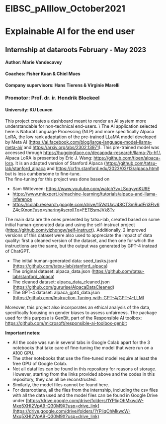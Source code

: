 # EIBSC_pAIllow_October2021

# Explainable AI for the end user
## Internship at dataroots February - May 2023

#### Author: Marie Vandecavey
#### Coaches: Fisher Kuan & Chiel Mues
#### Company supervisors: Hans Tierens & Virginie Marelli
### Promotor: Prof. dr. ir. Hendrik Blockeel
#### University: KU Leuven

This project creates a dashboard meant to render an AI system more understandable for non-technical end-users. \\
The AI application selected here is Natural Language Processing (NLP) and more specifically Alpaca LoRA, the low rank adaptation of the pre-trained LLaMA model developed by Meta AI (https://ai.facebook.com/blog/large-language-model-llama-meta-ai/ and https://arxiv.org/abs/2302.13971). This pre-trained model was accessed through https://huggingface.co/decapoda-research/llama-7b-hf.\
Alpaca LoRA is presented by Eric J. Wang: https://github.com/tloen/alpaca-lora. It is an adapted version of Stanford Alpaca (https://github.com/tatsu-lab/stanford_alpaca and https://crfm.stanford.edu/2023/03/13/alpaca.html) but is less cumbersome to fine-tune. \
The fine-tuning for this project was done based on 
* Sam Witteveen: https://www.youtube.com/watch?v=LSoqyynKU9E
* https://www.mlexpert.io/machine-learning/tutorials/alpaca-and-llama-inference
* https://colab.research.google.com/drive/15VstUxU48CT3mRudFrj3FIv6Z4cIXnon?usp=sharing#scrollTo=FETBsmJVk8Tv

The main data are the ones presented by tatsu-lab, created based on some initial human-generated data and using the self-instruct project (https://github.com/yizhongw/self-instruct). Additionally, 2 improved versions of this dataset were also used to appreciate the impact of data quality: first a cleaned version of the dataset, and then one for which the instructions are the same, but the output was generated by GPT-4 instead of ChatGPT.
* The initial human-generated data: seed_tasks.jsonl (https://github.com/tatsu-lab/stanford_alpaca)
* The original dataset: alpaca_data.json (https://github.com/tatsu-lab/stanford_alpaca)
* The cleaned dataset: alpaca_data_cleaned.json (https://github.com/gururise/AlpacaDataCleaned)
* The GPT-4 dataset: alpaca_gpt4_data.json (https://github.com/Instruction-Tuning-with-GPT-4/GPT-4-LLM)

Moreover, this project also incorporates an ethical analysis of the data, specifically focusing on gender biases to assess unfairness. The package used for this purpose is GenBit, part of the Responsible AI toolbox: https://github.com/microsoft/responsible-ai-toolbox-genbit


**Important notes:** 
* All the code was run in several tabs in Google Colab apart for the  3 notebooks that take care of fine-tuning the model that were run on a A100 GPU.
* The other notebooks that use the fine-tuned model require at least the free GPU of Google Colab.
* Not all datafiles can be found in this repository for reasons of storage. However, starting from the links provided above and the codes in this repository, they can all be reconstructed.
* Similarly, the model files cannot be found here.
* For datarootians, all the files from the internship, including the csv files with all the data used and the model files can be found in Google Drive under [https://drive.google.com/drive/folders/1YPliqOhMkwcW-Mxq5XHI2VpA9-Q30M9X?usp=drive_link](https://drive.google.com/drive/folders/1YPliqOhMkwcW-Mxq5XHI2VpA9-Q30M9X?usp=drive_link)
